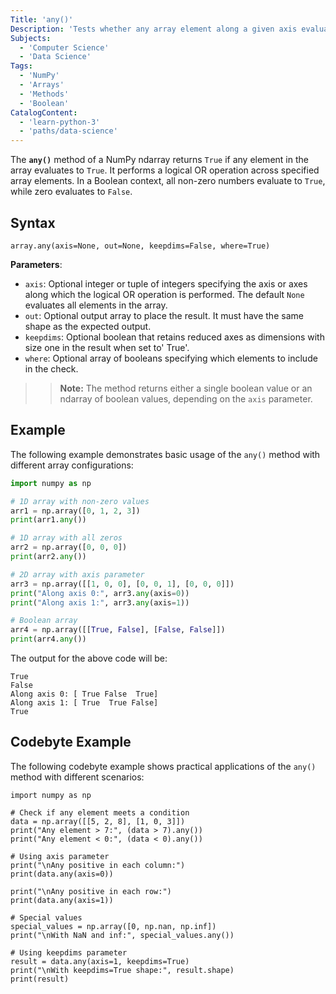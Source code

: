 ```yaml
---
Title: 'any()'
Description: 'Tests whether any array element along a given axis evaluates to True.'
Subjects:
  - 'Computer Science'
  - 'Data Science'
Tags:
  - 'NumPy'
  - 'Arrays'
  - 'Methods'
  - 'Boolean'
CatalogContent:
  - 'learn-python-3'
  - 'paths/data-science'
---
```


The **`any()`** method of a NumPy ndarray returns `True` if any element in the array evaluates to `True`. It performs a logical OR operation across specified array elements. In a Boolean context, all non-zero numbers evaluate to `True`, while zero evaluates to `False`.

## Syntax

```pseudo
array.any(axis=None, out=None, keepdims=False, where=True)
```

**Parameters**:

- `axis`: Optional integer or tuple of integers specifying the axis or axes along which the logical OR operation is performed. The default `None` evaluates all elements in the array.
- `out`: Optional output array to place the result. It must have the same shape as the expected output.
- `keepdims`: Optional boolean that retains reduced axes as dimensions with size one in the result when set to' True'.
- `where`: Optional array of booleans specifying which elements to include in the check.

>> **Note:** The method returns either a single boolean value or an ndarray of boolean values, depending on the `axis` parameter.

## Example

The following example demonstrates basic usage of the `any()` method with different array configurations:

```py
import numpy as np

# 1D array with non-zero values
arr1 = np.array([0, 1, 2, 3])
print(arr1.any())

# 1D array with all zeros
arr2 = np.array([0, 0, 0])
print(arr2.any())

# 2D array with axis parameter
arr3 = np.array([[1, 0, 0], [0, 0, 1], [0, 0, 0]])
print("Along axis 0:", arr3.any(axis=0))
print("Along axis 1:", arr3.any(axis=1))

# Boolean array
arr4 = np.array([[True, False], [False, False]])
print(arr4.any())
```

The output for the above code will be:

```
True
False
Along axis 0: [ True False  True]
Along axis 1: [ True  True False]
True
```

## Codebyte Example

The following codebyte example shows practical applications of the `any()` method with different scenarios:

```codebyte/python
import numpy as np

# Check if any element meets a condition
data = np.array([[5, 2, 8], [1, 0, 3]])
print("Any element > 7:", (data > 7).any())
print("Any element < 0:", (data < 0).any())

# Using axis parameter
print("\nAny positive in each column:")
print(data.any(axis=0))

print("\nAny positive in each row:")
print(data.any(axis=1))

# Special values
special_values = np.array([0, np.nan, np.inf])
print("\nWith NaN and inf:", special_values.any())

# Using keepdims parameter
result = data.any(axis=1, keepdims=True)
print("\nWith keepdims=True shape:", result.shape)
print(result)
```
